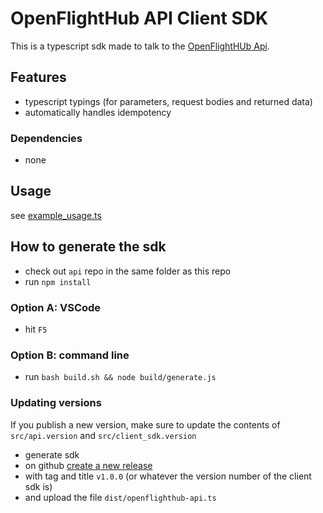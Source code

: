# OpenFlightHub API Client SDK
This is a typescript sdk made to talk to the [OpenFlightHUb Api](openflighthub.org/api).

## Features
* typescript typings (for parameters, request bodies and returned data)
* automatically handles idempotency

### Dependencies
* none

## Usage

see [example_usage.ts](example_usage.ts)

## How to generate the sdk
* check out `api` repo in the same folder as this repo
* run `npm install`

### Option A: VSCode
* hit `F5`

### Option B: command line
* run `bash build.sh && node build/generate.js`

### Updating versions
If you publish a new version, make sure to update the contents of `src/api.version` and `src/client_sdk.version`

* generate sdk
* on github [create a new release](https://github.com/api-client-sdk-typescript/releases/new)
* with tag and title `v1.0.0` (or whatever the version number of the client sdk is)
* and upload the file `dist/openflighthub-api.ts`
